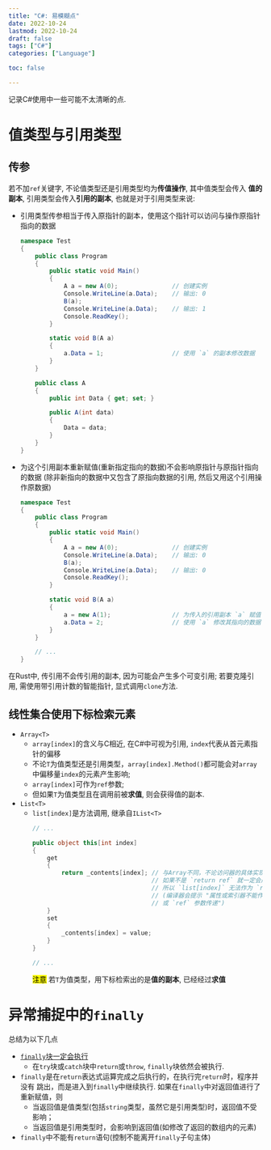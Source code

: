 ```yaml
---
title: "C#: 易模糊点"
date: 2022-10-24
lastmod: 2022-10-24
draft: false
tags: ["C#"]
categories: ["Language"]

toc: false

---
```



记录C#使用中一些可能不太清晰的点.


# 值类型与引用类型

## 传参
若不加`ref`关键字, 不论值类型还是引用类型均为**传值操作**, 其中值类型会传入
**值的副本**, 引用类型会传入**引用的副本**, 也就是对于引用类型来说:
* 引用类型传参相当于传入原指针的副本，使用这个指针可以访问与操作原指针指向的数据
  ``` cs
  namespace Test
  {
      public class Program
      {
          public static void Main()
          {
              A a = new A(0);               // 创建实例
              Console.WriteLine(a.Data);    // 输出: 0
              B(a);
              Console.WriteLine(a.Data);    // 输出: 1
              Console.ReadKey();
          }
  
          static void B(A a)
          {
              a.Data = 1;                   // 使用 `a` 的副本修改数据
          }
      }

      public class A
      {
          public int Data { get; set; }

          public A(int data)
          {
              Data = data;
          }
      }
  }
  ```
* 为这个引用副本重新赋值(重新指定指向的数据)不会影响原指针与原指针指向的数据
  (除非新指向的数据中又包含了原指向数据的引用, 然后又用这个引用操作原数据)
  ``` cs
  namespace Test
  {
      public class Program
      {
          public static void Main()
          {
              A a = new A(0);               // 创建实例
              Console.WriteLine(a.Data);    // 输出: 0
              B(a);
              Console.WriteLine(a.Data);    // 输出: 0
              Console.ReadKey();
          }

          static void B(A a)
          {
              a = new A(1);                 // 为传入的引用副本 `a` 赋值
              a.Data = 2;                   // 使用 `a` 修改其指向的数据
          }
      }

      // ...
  }
  ```
在Rust中, 传引用不会传引用的副本, 因为可能会产生多个可变引用; 若要克隆引用,
需使用带引用计数的智能指针, 显式调用`clone`方法.

## 线性集合使用下标检索元素
* `Array<T>`
  * `array[index]`的含义与C相近, 在C#中可视为引用, `index`代表从首元素指针的偏移
  * 不论`T`为值类型还是引用类型，`array[index].Method()`都可能会对`array`中偏移量`index`的元素产生影响;  
  * `array[index]`可作为`ref`参数;  
  * 但如果`T`为值类型且在调用前被**求值**, 则会获得值的副本.
* `List<T>`
  * `list[index]`是方法调用, 继承自`IList<T>`
    ``` cs
    // ...

    public object this[int index]
    {
        get
        {
            return _contents[index]; // 与Array不同，不论访问器的具体实现是什么,
                                     // 如果不是 `return ref` 就一定会产生副本,
                                     // 所以 `list[index]` 无法作为 `ref` 参数
                                     // (编译器会提示 "属性或索引器不能作为 `out`
                                     // 或 `ref` 参数传递")
        }
        set
        {
            _contents[index] = value;
        }
    }

    // ...
    ```
    <mark>注意</mark> 若`T`为值类型，用下标检索出的是**值的副本**, 已经经过**求值**


# 异常捕捉中的`finally`
总结为以下几点
* <u>`finally`块一定会执行</u>
  * 在`try`块或`catch`块中`return`或`throw`, `finally`块依然会被执行.
* `finally`是在`return`表达式运算完成之后执行的，在执行完`return`时，程序并没有
  跳出，而是进入到`finally`中继续执行. 如果在`finally`中对返回值进行了重新赋值，则
  * 当返回值是值类型(包括`string`类型，虽然它是引用类型)时，返回值不受影响；
  * 当返回值是引用类型时，会影响到返回值(如修改了返回的数组内的元素)
* `finally`中不能有`return`语句(控制不能离开`finally`子句主体)
